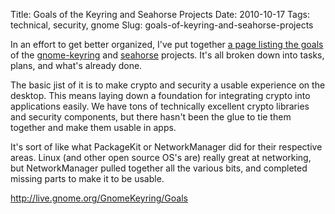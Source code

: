 Title: Goals of the Keyring and Seahorse Projects
Date: 2010-10-17
Tags: technical, security, gnome
Slug: goals-of-keyring-and-seahorse-projects

<span class="Apple-style-span" style="font-family: inherit;">In an
effort to get better organized, I've put together [a page listing the
goals][] of the [gnome-keyring][] and [seahorse][] projects. </span>It's
all broken down into tasks, plans, and what's already done.  
  
The basic jist of it is to make crypto and security a usable experience
on the desktop. This means laying down a foundation for integrating
crypto into applications easily. We have tons of technically excellent
crypto libraries and security components, but there hasn't been the glue
to tie them together and make them usable in apps.   
  
<span class="Apple-style-span" style="font-family: inherit;">It's sort
of like what PackageKit or NetworkManager did for their respective
areas. Linux (and other open source OS's are) really great at
networking, but NetworkManager pulled together all the various bits, and
completed missing parts to make it to be usable.</span>  
  
[<span class="Apple-style-span"
style="font-family: inherit;">http://live.gnome.org/GnomeKeyring/Goals</span>][a
page listing the goals]

  [a page listing the goals]: http://live.gnome.org/GnomeKeyring/Goals
  [gnome-keyring]: http://live.gnome.org/GnomeKeyring
  [seahorse]: http://projects.gnome.org/seahorse/
